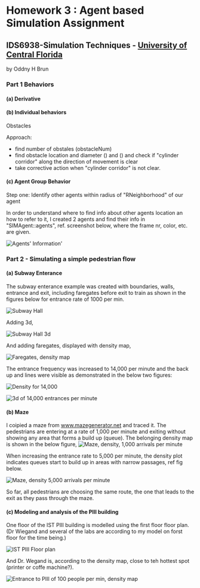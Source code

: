 # Homework 3 : Agent based Simulation Assignment 

## IDS6938-Simulation Techniques - [University of Central Florida](http://www.ist.ucf.edu/grad/)
by Oddny H Brun

### Part 1 Behaviors

#### (a) Derivative

#### (b) Individual behaviors

Obstacles

Approach:
- find number of obstales (obstacleNum)
- find obstacle location and diameter () and () and check if "cylinder corridor" along the direction of movement is clear
- take corrective action when "cylinder corridor" is not clear.

#### (c) Agent Group Behavior

Step one: Identify other agents within radius of "RNeighborhood" of our agent

In order to understand where to find info about other agents location an how to refer to it, I created 2 agents and find their info in "SIMAgent::agents", ref. screenshot below, where the frame nr, color, etc. are given.  

![Agents' Information'](images/agents_2.png)

### Part 2 - Simulating a simple pedestrian flow

#### (a) Subway Enterance

The subway enterance example was created with boundaries, walls, entrance and exit, including faregates before exit to train as shown in the figures below for entrance rate of 1000 per min.

![Subway Hall](images/part2_a_1.png)

Adding 3d,

![Subway Hall 3d](part2_a_2.png)

And adding faregates, displayed with density map,

![Faregates, density map](part2_a_3.png)

The entrance frequency was increased to 14,000 per minute and the back up and lines were visible as demonstrated in the below two figures:

![Density for 14,000](part2_a_4.png)

![3d of 14,000 entrances per minute](part2_a_5.png)

#### (b) Maze

I coipied a maze from www.mazegenerator.net and traced it. The pedestrians are entering at a rate of 1,000 per minute and exiting without showing any area that forms a build up (queue). The belonging density map is shown in the below figure,
![Maze, density, 1,000 arrivals per minute](part2_b_1.png)

When increasing the entrance rate to 5,000 per minute, the density plot indicates queues start to build up in areas with narrow passages, ref fig below.

![Maze, density 5,000 arrivals per minute](part2_b_2.png)

So far, all pedestrians are choosing the same route, the one that leads to the exit as they pass through the maze.

#### (c) Modeling and analysis of the PIII building

One floor of the IST PIII building is modelled using the first floor floor plan. (Dr Wiegand and several of the labs are according to my model on forst floor for the time being.)

![IST PIII Floor plan](part2_c_2.png)

And Dr. Wegand is, according to the density map, close to teh hottest spot (printer or coffe machine?).

![Entrance to PIII of 100 people per min, density map ](part2_c_3.png)



